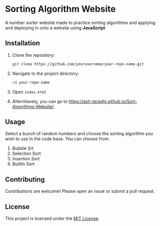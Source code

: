 
# Sorting Algorithm Website

A number sorter website made to practice sorting algorithms and applying and deploying in onto a website using **JavaScript**

## Installation

1. Clone the repository:

   ```bash
   git clone https://github.com/yourusername/your-repo-name.git
   ```

2. Navigate to the project directory:

   ```bash
   cd your-repo-name
   ```

3.  Open `index.html`

4. Alternitavely, you can go to https://ash-taraghi.github.io/Sort-Algorithms-Website/

## Usage

Select a bunch of random numbers and choose the sorting algorithm you wish to use in the code base. You can choose from: 
1. Bubble Srt
2. Selection Sort
3. Insertion Sort
4. BuiltIn Sort

## Contributing

Contributions are welcome! Please open an issue or submit a pull request.

## License

This project is licensed under the [MIT License](LICENSE).